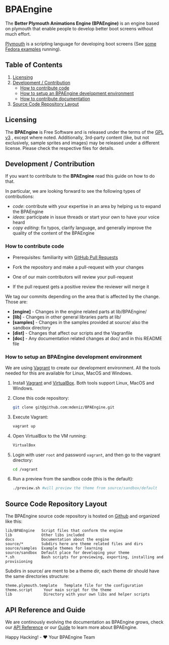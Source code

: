 # BPAEngine
The **Better Plymouth Animations Engine (BPAEngine)** is an engine based on plymouth that enable people to develop better boot screens without much effort.

[Plymouth](https://www.freedesktop.org/wiki/Software/Plymouth/Scripts/) is a scripting language for developing boot screens (See [some Fedora examples](https://www.youtube.com/watch?v=Q5Lfpr_WEQ0) running).

## Table of Contents

  1. [Licensing](#licensing)
  2. [Development / Contribution](#development-/-contribution)
      * [How to contribute code](#how-to-contribute-code)
      * [How to setup an BPAEngine development environment](#how-to-setup-an-bpaengine-development-environment)
      * [How to contribute documentation](#how-to-contribute-documentation)
  3. [Source Code Repository Layout](#source-code-repository-layout)


## Licensing

The **BPAEngine** is Free Software and is released under the terms of the [GPL v3](GPL3-LICENSE.txt) , except where noted. Additionally, 3rd-party content (like, but not exclusively, sample sprites and images) may be released under a different license. Please check the respective files for details.

## Development / Contribution

If you want to contribute to the **BPAEngine** read this guide on how to do that.

In particular, we are looking forward to see the following types of contributions:

  * *code*: contribute with your expertise in an area by helping us to expand the BPAEngine
  * *ideas*: participate in issue threads or start your own to have your voice heard
  * *copy editing*: fix typos, clarify language, and generally improve the quality of the content of the BPAEngine

### How to contribute code

  * Prerequisites: familiarity with [GitHub Pull Requests](https://help.github.com/articles/using-pull-requests.)

  * Fork the repository and make a pull-request with your changes

  * One of our main contributors will review your pull-request

  * If the pull request gets a positive review the reviewer will merge it

We tag our commits depending on the area that is affected by the change. Those are:

* **[engine]**  - Changes in the engine related parts at lib/BPAEngine/
* **[lib]**     - Changes in other general libraries parts at lib/
* **[samples]** - Changes in the samples provided at source/ also the sandbox directory
* **[dist]**    - Changes that affect our scripts and the Vagranfile
* **[doc]**     - Any documentation related changes at doc/ and in this README file

### How to setup an BPAEngine development environment

We are using [Vagrant](https://www.vagrantup.com/) to create our development
environment. All the tools needed for this are available for Linux, MacOS and
Windows.

1. Install [Vagrant](https://www.vagrantup.com/downloads.html) and [VirtualBox](https://www.virtualbox.org/wiki/Downloads). Both tools support Linux, MacOS and Windows.

2. Clone this code repository:

    ```bash
    git clone git@github.com:mdeniz/BPAEngine.git
    ```

3. Execute Vagrant:

    ```bash
    vagrant up
    ```

4. Open VirtualBox to the VM running:

    ```bash
    VirtualBox
    ```

5. Login with user `root` and password `vagrant`, and then go to the vagrant directory:

    ```bash
    cd /vagrant
    ```

6. Run a preview from the sandbox code (this is the default):

    ```bash
    ./preview.sh #will preview the theme from source/sandbox/default
    ```

## Source Code Repository Layout

The BPAEngine source code repository is hosted on [Github](http://github.com/BPAEngine/BPAEngine) and organized like this:

    lib/BPAEngine   Script files that conform the engine
    lib             Other libs included
    docs            Documentation about the engine
    source/*        Subdirs here are theme related files and dirs
    source/samples  Example themes for learning
    source/sandbox  Default place for developing your theme
    *.sh            Bash scripts for previewing, exporting, installing and provisioning


Subdirs in source/ are ment to be a theme dir, each theme dir should have the same directories structure:

    theme.plymouth.template   Template file for the configuration
    theme.script     Your main script for the theme
    lib              Directory with your own libs and helper scripts

## API Reference and Guide

We are continously evolving the documentation as BPAEngine grows, check our [API Reference](https://github.com/BPAEngine/BPAEngine/blob/master/docs/reference/REFERENCE.md) or our [Guide](https://github.com/BPAEngine/BPAEngine/blob/master/docs/guide/GUIDE.md) to learn more about BPAEngine.

Happy Hacking! - :heart: Your BPAEngine Team
